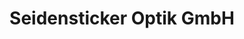 ---
title: "Seidensticker Optik GmbH"
url: /bad-oldesloe/seidensticker-optik-gmbh/
shop: Optiker
---